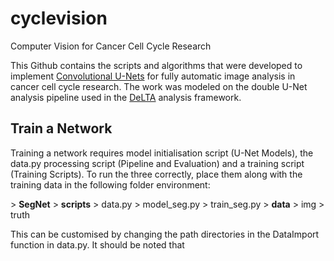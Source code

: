 # cyclevision
Computer Vision for Cancer Cell Cycle Research

This Github contains the scripts and algorithms that were developed to implement [Convolutional U-Nets](https://arxiv.org/pdf/1505.04597.pdf) for fully automatic image analysis in cancer cell cycle research. The work was modeled on the double U-Net analysis pipeline used in the [DeLTA](https://journals.plos.org/ploscompbiol/article?id=10.1371/journal.pcbi.1007673) analysis framework. 


## Train a Network

Training a network requires model initialisation script (U-Net Models), the data.py processing script (Pipeline and Evaluation) and a training script (Training Scripts). To run the three correctly, place them along with the training data in the following folder environment:

\> **SegNet**
  \> **scripts**
    \> data.py
    \> model_seg.py
    \> train_seg.py
  \> **data**
    \> img
    \> truth

This can be customised by changing the path directories in the DataImport function in data.py. It should be noted that 
